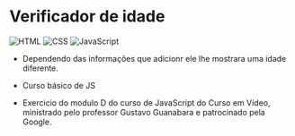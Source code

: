 # Verificador de idade

![HTML](https://img.shields.io/badge/HTML5-E34F26?style=for-the-badge&logo=html5&logoColor=white) ![CSS](https://img.shields.io/badge/CSS3-1572B6?style=for-the-badge&logo=css3&logoColor=white)
![JavaScript](https://img.shields.io/badge/JavaScript-F7DF1E?style=for-the-badge&logo=javascript&logoColor=black)

* Dependendo das informações que adicionr ele lhe mostrara uma idade diferente.

* Curso básico de JS

* Exercicio do modulo D do curso de JavaScript do Curso em Vídeo, ministrado pelo professor Gustavo Guanabara e patrocinado pela Google.
